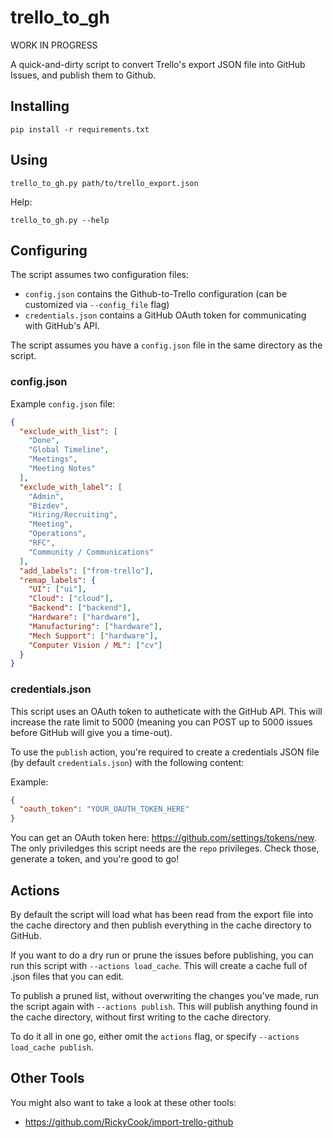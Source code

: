# trello_to_gh

WORK IN PROGRESS

A quick-and-dirty script to convert Trello's export JSON file into GitHub Issues, and publish them to Github.

## Installing

    pip install -r requirements.txt

## Using

    trello_to_gh.py path/to/trello_export.json

Help:

    trello_to_gh.py --help

## Configuring

The script assumes two configuration files:

- `config.json` contains the Github-to-Trello configuration (can be customized via `--config_file` flag)
- `credentials.json` contains a GitHub OAuth token for communicating with GitHub's API.

The script assumes you have a `config.json` file in the same directory as the
script.

### config.json

Example `config.json` file:

```json
{
  "exclude_with_list": [
    "Done",
    "Global Timeline",
    "Meetings",
    "Meeting Notes"
  ],
  "exclude_with_label": [
    "Admin",
    "Bizdev",
    "Hiring/Recruiting",
    "Meeting",
    "Operations",
    "RFC",
    "Community / Communications"
  ],
  "add_labels": ["from-trello"],
  "remap_labels": {
    "UI": ["ui"],
    "Cloud": ["cloud"],
    "Backend": ["backend"],
    "Hardware": ["hardware"],
    "Manufacturing": ["hardware"],
    "Mech Support": ["hardware"],
    "Computer Vision / ML": ["cv"]
  }
}
```

### credentials.json

This script uses an OAuth token to autheticate with the GitHub API. This will
increase the rate limit to 5000 (meaning you can POST up to 5000 issues before
GitHub will give you a time-out).

To use the `publish` action, you're required to create a credentials JSON file
(by default `credentials.json`) with the following content:

Example:

```json
{
  "oauth_token": "YOUR_OAUTH_TOKEN_HERE"
}
```

You can get an OAuth token here: https://github.com/settings/tokens/new. The
only priviledges this script needs are the `repo` privileges. Check those,
generate a token, and you're good to go!

## Actions

By default the script will load what has been read from the export file into the
cache directory and then publish everything in the cache directory to GitHub.

If you want to do a dry run or prune the issues before publishing, you can
run this script with `--actions load_cache`. This will create a cache full
of .json files that you can edit.

To publish a pruned list, without overwriting the changes you've made,
run the script again with `--actions publish`. This will publish anything
found in the cache directory, without first writing to the cache directory.

To do it all in one go, either omit the `actions` flag, or specify `--actions load_cache publish`.

## Other Tools

You might also want to take a look at these other tools:

- https://github.com/RickyCook/import-trello-github